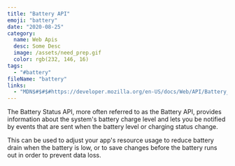 ```yaml
---
title: "Battery API"
emoji: "battery"
date: "2020-08-25"
category:
  name: Web Apis
  desc: Some Desc
  image: /assets/need_prep.gif
  color: rgb(232, 146, 16)
tags:
  - "#battery"
fileName: "battery"
links: 
  - "MDN$#$#$#https://developer.mozilla.org/en-US/docs/Web/API/Battery_Status_API"
---
```

The Battery Status API, more often referred to as the Battery API, provides information about the system's battery charge level and lets you be notified by events that are sent when the battery level or charging status change. 

This can be used to adjust your app's resource usage to reduce battery drain when the battery is low, or to save changes before the battery runs out in order to prevent data loss.